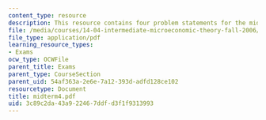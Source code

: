 ```yaml
---
content_type: resource
description: This resource contains four problem statements for the midterm exam.
file: /media/courses/14-04-intermediate-microeconomic-theory-fall-2006/3c89c2da43a922467ddfd3f1f9313993_midterm4.pdf
file_type: application/pdf
learning_resource_types:
- Exams
ocw_type: OCWFile
parent_title: Exams
parent_type: CourseSection
parent_uid: 54af363a-2e6e-7a12-393d-adfd128ce102
resourcetype: Document
title: midterm4.pdf
uid: 3c89c2da-43a9-2246-7ddf-d3f1f9313993
---
```

